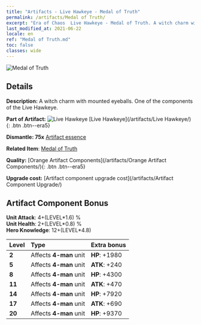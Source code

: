 ```yaml
---
title: "Artifacts - Live Hawkeye - Medal of Truth"
permalink: /artifacts/Medal of Truth/
excerpt: "Era of Chaos  Live Hawkeye - Medal of Truth. A witch charm with mounted eyeballs. One of the components of the Live Hawkeye."
last_modified_at: 2021-06-22
locale: en
ref: "Medal of Truth.md"
toc: false
classes: wide
---
```


 ![Medal of Truth](/images/t/artifact_40333.png)



## Details

 **Description:** A witch charm with mounted eyeballs. One of the components of the Live Hawkeye.

 **Part of Artifact:** ![Live Hawkeye](/images/t/icon_artifact_33.png) [Live Hawkeye](/artifacts/Live Hawkeye/){: .btn .btn--era5}

 **Dismantle: 75x** [Artifact essence](/Items/con_905/)

 **Related Item**: [Medal of Truth](/Items/art_134/)

 **Quality:** [Orange Artifact Components](/artifacts/Orange Artifact Components/){: .btn .btn--era5}

 **Upgrade cost:** [Artifact component upgrade cost](/artifacts/Artifact Component Upgrade/)

## Artifact Component Bonus

  **Unit Attack**: 4+(LEVEL\*1.6) %<br/>**Unit Health**: 2+(LEVEL\*0.8) %<br/>**Hero Knowledge**: 12+(LEVEL\*4.8)

  |  Level  | Type |    Extra bonus  | 
  |:--------|:-----|:----------------| 
  | **2** | Affects **4-man** unit | **HP**: +1980 | 
  | **5** | Affects **4-man** unit | **ATK**: +240 | 
  | **8** | Affects **4-man** unit | **HP**: +4300 | 
  | **11** | Affects **4-man** unit | **ATK**: +470 | 
  | **14** | Affects **4-man** unit | **HP**: +7920 | 
  | **17** | Affects **4-man** unit | **ATK**: +690 | 
  | **20** | Affects **4-man** unit | **HP**: +9370 | 
